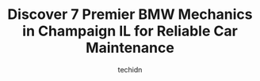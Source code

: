 ---
layout: ampstory
image: https://images.unsplash.com/photo-1628188859552-132bbeac6204?ixlib=rb-4.0.3&ixid=MnwxMjA3fDB8MHxwaG90by1wYWdlfHx8fGVufDB8fHx8&auto=format&fit=crop&w=640&h=853&q=80
author: techidn
featured: false
description: Experience the excellence of automotive service by visiting the 7 best BMW Mechanic in Champaign IL, USA. With their expertise, attention to detail, and commitment to customer satisfaction, 
title: Discover 7 Premier BMW Mechanics in Champaign IL for Reliable Car Maintenance
cover:
   title: Discover 7 Premier BMW Mechanics in Champaign IL for Reliable Car Maintenance
   subtitle: Rickpate
   background: https://images.unsplash.com/photo-1628188859552-132bbeac6204?ixlib=rb-4.0.3&ixid=MnwxMjA3fDB8MHxwaG90by1wYWdlfHx8fGVufDB8fHx8&auto=format&fit=crop&w=640&h=853&q=80

pages: 
 - layout: thirds
   top: <h1>#1 Serra BMW Champaign Service Department</h1>
   bottom: "<p>Last week I bought a used car for my son from Serra Champaign.  The was fine otherwise except brakes were vibrating and making noise.  The salesman,  Ken Moerdyk and Wes </p>"
   background: https://www.knot35.com/toplist/wp-content/uploads/2023/06/best-bmw-mechanic-1-in-champaign-il-1685837998.jpeg
   backgroundblur: true
 - layout: thirds
   top: <h1>#2 Perfect Touch Auto Repair</h1>
   bottom: "<p>2602 N Mattis Ave, Champaign, IL 61822, United States</p>"
   background: https://www.knot35.com/toplist/wp-content/uploads/2023/06/best-bmw-mechanic-2-in-champaign-il-1685837999.jpeg
   cta:
      link: https://www.knot35.com/toplist/discover-7-premier-bmw-mechanics-in-champaign-il-for-reliable-car-maintenance/
      text: Discover 7 Premier BMW Mechanics in Champaign IL for Reliable Car Maintenance
 - layout: thirds
   top: <h1>#3 TMS Auto Care</h1>
   bottom: "<p>1605 W Springfield Ave, Champaign, IL 61821, United States</p>"
   background: https://www.knot35.com/toplist/wp-content/uploads/2023/06/best-bmw-mechanic-3-in-champaign-il-1685837999.jpeg
   cta:
      link: https://www.knot35.com/toplist/discover-7-premier-bmw-mechanics-in-champaign-il-for-reliable-car-maintenance/
      text: Discover 7 Premier BMW Mechanics in Champaign IL for Reliable Car Maintenance
 - layout: thirds
   top: <h1>#4 Myler Automotive Repair, Inc.</h1>
   bottom: "<p>1212 Parkland Ct, Champaign, IL 61821, United States</p>"
   background: https://images.unsplash.com/photo-1613843873231-1447db182f97?ixlib=rb-4.0.3&ixid=MnwxMjA3fDB8MHxwaG90by1wYWdlfHx8fGVufDB8fHx8&auto=format&fit=crop&w=640&h=853&q=80
   cta:
      link: https://www.knot35.com/toplist/discover-7-premier-bmw-mechanics-in-champaign-il-for-reliable-car-maintenance/
      text: Discover 7 Premier BMW Mechanics in Champaign IL for Reliable Car Maintenance
 - layout: thirds
   top: <h1>#5 Pro Auto Fix</h1>
   bottom: "<p>1402 Hagan St, Champaign, IL 61820, United States</p>"
   background: https://images.unsplash.com/photo-1620421680010-0766ff230392?ixlib=rb-4.0.3&ixid=MnwxMjA3fDB8MHxwaG90by1wYWdlfHx8fGVufDB8fHx8&auto=format&fit=crop&w=640&h=853&q=80
   cta:
      link: https://www.knot35.com/toplist/discover-7-premier-bmw-mechanics-in-champaign-il-for-reliable-car-maintenance/
      text: Discover 7 Premier BMW Mechanics in Champaign IL for Reliable Car Maintenance
 - layout: thirds
   top: <h1>#6 KAAMS Auto Repair</h1>
   bottom: "<p>2204 W John St, Champaign, IL 61821, United States</p>"
   background: https://images.unsplash.com/photo-1527067829737-402993088e6b?ixlib=rb-4.0.3&ixid=MnwxMjA3fDB8MHxwaG90by1wYWdlfHx8fGVufDB8fHx8&auto=format&fit=crop&w=640&h=853&q=80
   cta:
      link: https://www.knot35.com/toplist/discover-7-premier-bmw-mechanics-in-champaign-il-for-reliable-car-maintenance/
      text: Discover 7 Premier BMW Mechanics in Champaign IL for Reliable Car Maintenance
 - layout: thirds
   top: <h1>#7 Specialized Automotive Inc.</h1>
   bottom: "<p>302 E Anthony Dr, Urbana, IL 61802, United States</p>"
   background: https://images.unsplash.com/photo-1608411404720-c8f0417bcdba?ixlib=rb-4.0.3&ixid=MnwxMjA3fDB8MHxwaG90by1wYWdlfHx8fGVufDB8fHx8&auto=format&fit=crop&w=640&h=853&q=80
   cta:
      link: https://www.knot35.com/toplist/discover-7-premier-bmw-mechanics-in-champaign-il-for-reliable-car-maintenance/
      text: Discover 7 Premier BMW Mechanics in Champaign IL for Reliable Car Maintenance
 - layout: thirds
   middle: Continue reading...
   background: https://images.unsplash.com/photo-1599422314077-f4dfdaa4cd09?ixlib=rb-4.0.3&ixid=MnwxMjA3fDB8MHxwaG90by1wYWdlfHx8fGVufDB8fHx8&auto=format&fit=crop&w=640&h=853&q=80
   cta:
      link: https://www.knot35.com/toplist/discover-7-premier-bmw-mechanics-in-champaign-il-for-reliable-car-maintenance/
      text: Discover 7 Premier BMW Mechanics in Champaign IL for Reliable Car Maintenance
      
---